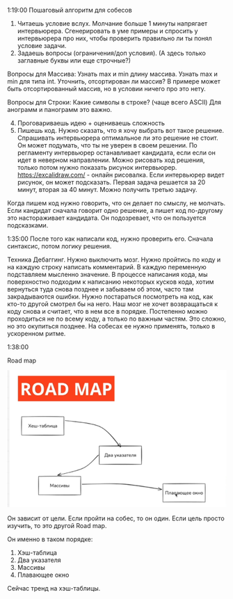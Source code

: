 1:19:00
Пошаговый алгоритм для собесов
1. Читаешь условие вслух. Молчание больше 1 минуты напрягает интервьюрера. Сгенерировать в уме примеры и спросить у интервьюрера про них, чтобы проверить правильно ли ты понял условие задачи.
2. Задаешь вопросы (ограничения/доп условия). (А здесь только заглавные буквы или еще строчные?)

Вопросы для Массива:
Узнать max и min длину массива.
Узнать max и min для типа int.
Уточнить, отсортирован ли массив? В примере может быть отсортированный массив, но в условии ничего про это нету.

Вопросы для Строки:
Какие символы в строке? (чаще всего ASCII) Для анограмм и панограмм это важно.

4. Проговариваешь идею + оцениваешь сложность
5. Пишешь код. Нужно сказать, что я хочу выбрать вот такое решение. Спрашивать интервьюрера оптимальное ли это решение не стоит. Он может подумать, что ты не уверен в своем решении.
По регламенту интервьюрер останавливает кандидата, если если он идет в неверном направлении.
Можно рисовать ход решения, только потом нужно показать рисунок интервьюрер. https://excalidraw.com/ - онлайн рисовалка.
Если интервьюрер видет рисунок, он может подсказать.
Первая задача решается за 20 минут, вторая за 40 минут. Можно получить третью задачу.

Когда пишем код нужно говорить, что он делает по смыслу, не молчать.
Если кандидат сначала говорит одно решение, а пишет код по-другому это настораживает кандидата. Он подозревает, что он пользуется подсказками.

1:35:00
После того как написали код, нужно проверить его.
Сначала синтаксис, потом логику решения.

Техника Дебаггинг.
Нужно выключить мозг. Нужно пройтись по коду и на каждую строку написать комментарий. В каждую переменную подставляем мысленно значение. В процессе написания кода, мы поверхностно подходим к написанию некоторых кусков кода, хотим вернуться туда снова позднее и забываем об этом, часто там закрадываются ошибки.
Нужно постараться посмотреть на код, как кто-то другой смотрел бы на него. Наш мозг не хочет возвращаться к коду снова и считает, что в нем все в порядке. Постепенно можно проходиться не по всему коду, а только по важным частям. Это сложно, но это окупиться позднее. На собесах ее нужно применять, только в ускоренном ритме.

1:38:00

Road map

![1](<1.png>)

Он зависит от цели. Если пройти на собес, то он один. Если цель просто изучить, то это другой Road map.

Он именно в таком порядке:
1) Хэш-таблица
2) Два указателя
3) Массивы
4) Плавающее окно

Сейчас тренд на хэш-таблицы.
